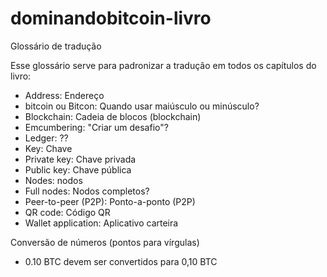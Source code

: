 # dominandobitcoin-livro


Glossário de tradução

Esse glossário serve para padronizar a tradução em todos os capítulos do livro:

* Address: Endereço
* bitcoin ou Bitcon: Quando usar maiúsculo ou minúsculo?
* Blockchain: Cadeia de blocos (blockchain)
* Emcumbering: "Criar um desafio"?
* Ledger: ??
* Key: Chave
 * Private key: Chave privada
 * Public key: Chave pública
* Nodes: nodos
 * Full nodes: Nodos completos?
* Peer-to-peer (P2P): Ponto-a-ponto (P2P)
* QR code: Código QR
* Wallet application: Aplicativo carteira

Conversão de números (pontos para vírgulas)
* 0.10 BTC devem ser convertidos para 0,10 BTC
